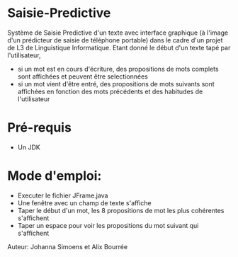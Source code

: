 # Saisie-Predictive

Système de Saisie Predictive d'un texte avec interface graphique (à l'image d'un prédicteur de saisie de téléphone portable) dans le cadre d'un projet de L3 de Linguistique Informatique.
Etant donné le début d'un texte tapé par l'utilisateur, 
- si un mot est en cours d'écriture, des propositions de mots complets sont affichées et peuvent être selectionnées
- si un mot vient d'être entré, des propositions de mots suivants sont affichées en fonction des mots précédents et des habitudes de l'utilisateur

# Pré-requis

- Un JDK

# Mode d'emploi:

- Executer le fichier JFrame.java
- Une fenêtre avec un champ de texte s'affiche
- Taper le début d'un mot, les 8 propositions de mot les plus cohérentes s'affichent
- Taper un espace pour voir les propositions du mot suivant qui s'affichent

Auteur:
Johanna Simoens et
Alix Bourrée
